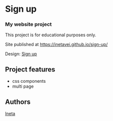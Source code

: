 # Sign up
### My website project

This project is for educational purposes only.

Site published at https://inetavei.github.io/sign-up/

Design: [Sign up](https://cdn.discordapp.com/attachments/648536139677958156/648860801997996052/day1dr.png)

## Project features
- css components
- multi page

## Authors
[Ineta](https://github.com/InetaVei)